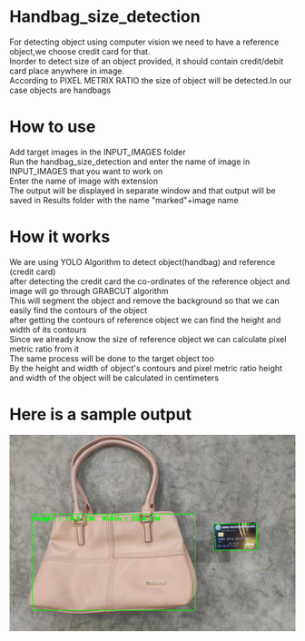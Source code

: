 # Handbag_size_detection
For detecting object using computer vision we need to have a reference object,we choose credit card for that.  
Inorder to detect size of an object provided, it should contain credit/debit card place anywhere in image.  
According to PIXEL METRIX RATIO the size of object will be detected.In our case objects are handbags  
# How to use
Add target images in the INPUT_IMAGES folder  
Run the handbag_size_detection and enter the name of image in INPUT_IMAGES that you want to work on  
Enter the name of image with extension  
The output will be displayed in separate window and that output will be saved in Results folder with the name "marked"+image name  

# How it works
We are using YOLO Algorithm to detect object(handbag) and reference (credit card)  
after detecting the credit card the co-ordinates of the reference object and image will go through GRABCUT algorithm  
This will segment the object and remove the background so that we can easily find the contours of the object  
after getting the contours of reference object we can find the height and width of its contours  
Since we already know the size of reference object we can calculate pixel metric ratio from it  
The same process will be done to the target object too  
By the height and width of object's contours and pixel metric ratio height and width of the object will be calculated in centimeters

# Here is a sample output
![alt text](https://github.com/Kashyap2502/Handbag_size_detection/blob/main/Results/output.png?raw=true)
